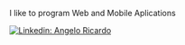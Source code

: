 I like to program Web and Mobile Aplications <br>

[![Linkedin: Angelo Ricardo](https://img.shields.io/badge/-AngeloRicardo-blue?style=flat-square&logo=Linkedin&logoColor=white&link=https://www.linkedin.com/in/angeloricardoweb/)](https://www.linkedin.com/in/angelo-ricardo-8583881a1/)

